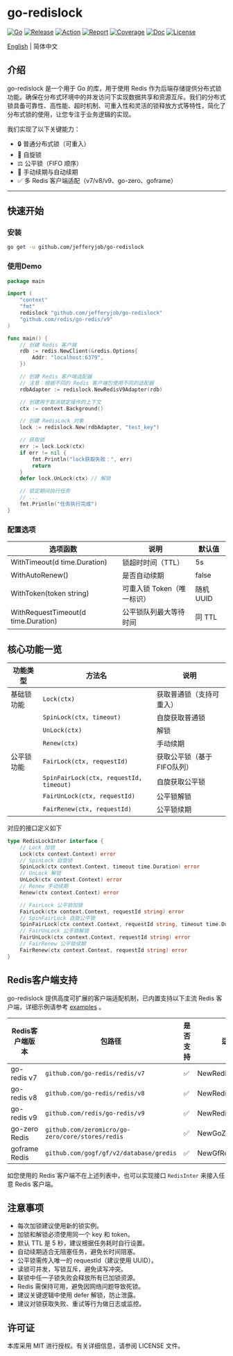 # go-redislock

[![Go](https://img.shields.io/badge/Go->=1.24-green)](https://go.dev)
[![Release](https://img.shields.io/github/v/release/jefferyjob/go-redislock.svg)](https://github.com/jefferyjob/go-redislock/releases)
[![Action](https://github.com/jefferyjob/go-redislock/workflows/Go/badge.svg?branch=main)](https://github.com/jefferyjob/go-redislock/actions)
[![Report](https://goreportcard.com/badge/github.com/jefferyjob/go-redislock)](https://goreportcard.com/report/github.com/jefferyjob/go-redislock)
[![Coverage](https://codecov.io/gh/jefferyjob/go-redislock/branch/main/graph/badge.svg)](https://codecov.io/gh/jefferyjob/go-redislock)
[![Doc](https://img.shields.io/badge/go.dev-reference-brightgreen?logo=go&logoColor=white&style=flat)](https://pkg.go.dev/github.com/jefferyjob/go-redislock)
[![License](https://img.shields.io/github/license/jefferyjob/go-redislock)](https://github.com/jefferyjob/go-redislock/blob/main/LICENSE)

[English](README.md) | 简体中文

## 介绍
go-redislock 是一个用于 Go 的库，用于使用 Redis 作为后端存储提供分布式锁功能。确保在分布式环境中的并发访问下实现数据共享和资源互斥。我们的分布式锁具备可靠性、高性能、超时机制、可重入性和灵活的锁释放方式等特性，简化了分布式锁的使用，让您专注于业务逻辑的实现。

我们实现了以下关键能力：

- 🔒 普通分布式锁（可重入）
- 🔁 自旋锁
- ⚖️ 公平锁（FIFO 顺序）
- 🔄 手动续期与自动续期
- ✅ 多 Redis 客户端适配（v7/v8/v9、go-zero、goframe）

---

## 快速开始

### 安装
```bash
go get -u github.com/jefferyjob/go-redislock
```

### 使用Demo
```go
package main

import (
	"context"
	"fmt"
	redislock "github.com/jefferyjob/go-redislock"
	"github.com/redis/go-redis/v9"
)

func main() {
	// 创建 Redis 客户端
	rdb := redis.NewClient(&redis.Options{
		Addr: "localhost:6379",
	})

	// 创建 Redis 客户端适配器
	// 注意：根据不同的 Redis 客户端包使用不同的适配器
	rdbAdapter := redislock.NewRedisV9Adapter(rdb)

	// 创建用于取消锁定操作的上下文
	ctx := context.Background()

	// 创建 RedisLock 对象
	lock := redislock.New(rdbAdapter, "test_key")

	// 获取锁
	err := lock.Lock(ctx)
	if err != nil {
		fmt.Println("lock获取失败：", err)
		return
	}
	defer lock.UnLock(ctx) // 解锁

	// 锁定期间执行任务
	// ...
	fmt.Println("任务执行完成")
}
```

### 配置选项
| **选项函数**                        | **说明**           | **默认值** |
| ----------------------------------- |------------------|---------|
| WithTimeout(d time.Duration)        | 锁超时时间（TTL）       | 5s      |
| WithAutoRenew()                     | 是否自动续期           | false   |
| WithToken(token string)             | 可重入锁 Token（唯一标识） | 随机 UUID |
| WithRequestTimeout(d time.Duration) | 公平锁队列最大等待时间      | 同 TTL   |

## 核心功能一览

| 功能类型  | 方法名                                     | 说明              |
| ----- | --------------------------------------- |-----------------|
| 基础锁功能 | `Lock(ctx)`                             | 获取普通锁（支持可重入）    |
|       | `SpinLock(ctx, timeout)`                | 自旋获取普通锁         |
|       | `UnLock(ctx)`                           | 解锁              |
|       | `Renew(ctx)`                            | 手动续期            |
| 公平锁功能 | `FairLock(ctx, requestId)`              | 获取公平锁（基于FIFO队列） |
|       | `SpinFairLock(ctx, requestId, timeout)` | 自旋获取公平锁         |
|       | `FairUnLock(ctx, requestId)`            | 公平锁解锁           |
|       | `FairRenew(ctx, requestId)`             | 公平锁续期           |

对应的接口定义如下

```go
type RedisLockInter interface {
	// Lock 加锁
	Lock(ctx context.Context) error
	// SpinLock 自旋锁
	SpinLock(ctx context.Context, timeout time.Duration) error
	// UnLock 解锁
	UnLock(ctx context.Context) error
	// Renew 手动续期
	Renew(ctx context.Context) error

	// FairLock 公平锁加锁
	FairLock(ctx context.Context, requestId string) error
	// SpinFairLock 自旋公平锁
	SpinFairLock(ctx context.Context, requestId string, timeout time.Duration) error
	// FairUnLock 公平锁解锁
	FairUnLock(ctx context.Context, requestId string) error
	// FairRenew 公平锁续期
	FairRenew(ctx context.Context, requestId string) error
}
```

## Redis客户端支持
go-redislock 提供高度可扩展的客户端适配机制，已内置支持以下主流 Redis 客户端，详细示例请参考 [examples](examples/adapter) 。

| Redis客户端版本  | 包路径 | 是否支持 | 适配器方法 |
|-------------|--------------------------------------------------| -------- |-----------------------|
| go-redis v7 | `github.com/go-redis/redis/v7`                   | ✅        | NewRedisV7Adapter()   |
| go-redis v8 | `github.com/go-redis/redis/v8`                   | ✅        | NewRedisV8Adapter()   |
| go-redis v9 | `github.com/redis/go-redis/v9`                   | ✅        | NewRedisV9Adapter()   |
| go-zero Redis | `github.com/zeromicro/go-zero/core/stores/redis` | ✅        | NewGoZeroRdbAdapter() |
| goframe Redis | `github.com/gogf/gf/v2/database/gredis`          | ✅        | NewGfRedisV2Adapter() |

如您使用的 Redis 客户端不在上述列表中，也可以实现接口 `RedisInter` 来接入任意 Redis 客户端。


## 注意事项
- 每次加锁建议使用新的锁实例。
- 加锁和解锁必须使用同一个 key 和 token。
- 默认 TTL 是 5 秒，建议根据任务耗时自行设置。
- 自动续期适合无阻塞任务，避免长时间阻塞。
- 公平锁需传入唯一的 requestId（建议使用 UUID）。
- 读锁可并发，写锁互斥，避免读写冲突。
- 联锁中任一子锁失败会释放所有已加锁资源。
- Redis 需保持可用，避免因网络问题导致死锁。
- 建议关键逻辑中使用 defer 解锁，防止泄露。
- 建议对锁获取失败、重试等行为做日志或监控。

## 许可证
本库采用 MIT 进行授权。有关详细信息，请参阅 LICENSE 文件。

